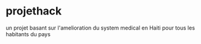 # projethack
un projet basant sur l'amelioration du system medical en Haiti
pour tous les habitants du pays

